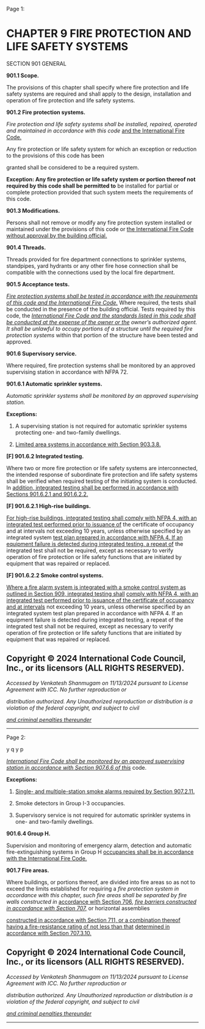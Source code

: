 Page 1:

# CHAPTER 9 FIRE PROTECTION AND LIFE SAFETY SYSTEMS

 SECTION 901
 GENERAL


**901.1 Scope.**


The provisions of this chapter shall specify where fire protection and life safety systems are required and shall apply to
the design, installation and operation of fire protection and life safety systems.

**901.2 Fire protection systems.**

_Fire protection and life safety systems shall be installed, repaired, operated and maintained in accordance with this code_
[and the International Fire Code.](http://codes.iccsafe.org/#IFC2021P1)

Any fire protection or life safety system for which an exception or reduction to the provisions of this code has been

granted shall be considered to be a required system.

**Exception: Any fire protection or life safety system or portion thereof not required by this code shall be permitted to**
be installed for partial or complete protection provided that such system meets the requirements of this code.


**901.3 Modifications.**


Persons shall not remove or modify any fire protection system installed or maintained under the provisions of this code or
[the International Fire Code without approval by the building official.](http://codes.iccsafe.org/#IFC2021P1)


**901.4 Threads.**


Threads provided for fire department connections to sprinkler systems, standpipes, yard hydrants or any other fire hose
connection shall be compatible with the connections used by the local fire department.


**901.5 Acceptance tests.**


_[Fire protection systems shall be tested in accordance with the requirements of this code and the International Fire Code.](http://codes.iccsafe.org/#IFC2021P1)_
Where required, the tests shall be conducted in the presence of the building official. Tests required by this code, the
_[International Fire Code and the standards listed in this code shall be conducted at the expense of the owner or the](http://codes.iccsafe.org/#IFC2021P1)_
_owner’s authorized agent. It shall be unlawful to occupy portions of a structure until the required fire protection systems_
within that portion of the structure have been tested and approved.

**901.6 Supervisory service.**

Where required, fire protection systems shall be monitored by an approved supervising station in accordance with NFPA
72.

**901.6.1 Automatic sprinkler systems.**

_Automatic sprinkler systems shall be monitored by an approved supervising station._

**Exceptions:**

1. A supervising station is not required for automatic sprinkler systems protecting one- and two-family dwellings.

2. [Limited area systems in accordance with Section 903.3.8.](http://codes.iccsafe.org/#VACC2021P1_Ch09_Sec903.3.8)

**[F] 901.6.2 Integrated testing.**

Where two or more fire protection or life safety systems are interconnected, the intended response of subordinate fire
protection and life safety systems shall be verified when required testing of the initiating system is conducted. In
[addition, integrated testing shall be performed in accordance with Sections 901.6.2.1 and 901.6.2.2.](http://codes.iccsafe.org/#VACC2021P1_Ch09_Sec901.6.2.1)

**[F] 901.6.2.1 High-rise buildings.**

[For high-rise buildings, integrated testing shall comply with NFPA 4, with an integrated test performed prior to issuance of](http://codes.iccsafe.org/#VACC2021P1_Ch35_PromNFPA_RefStd04_21)
the certificate of occupancy and at intervals not exceeding 10 years, unless otherwise specified by an integrated system
[test plan prepared in accordance with NFPA 4. If an equipment failure is detected during integrated testing, a repeat of](http://codes.iccsafe.org/#VACC2021P1_Ch35_PromNFPA_RefStd04_21)
the integrated test shall not be required, except as necessary to verify operation of fire protection or life safety functions
that are initiated by equipment that was repaired or replaced.



**[F] 901.6.2.2 Smoke control systems.**


[Where a fire alarm system is integrated with a smoke control system as outlined in Section 909, integrated testing shall](http://codes.iccsafe.org/#VACC2021P1_Ch09_Sec909)
[comply with NFPA 4, with an integrated test performed prior to issuance of the certificate of occupancy and at intervals](http://codes.iccsafe.org/#VACC2021P1_Ch35_PromNFPA_RefStd04_21)
not exceeding 10 years, unless otherwise specified by an integrated system test plan prepared in accordance with NFPA
4. If an equipment failure is detected during integrated testing, a repeat of the integrated test shall not be required,
except as necessary to verify operation of fire protection or life safety functions that are initiated by equipment that was
repaired or replaced.

## Copyright © 2024 International Code Council, Inc., or its licensors (ALL RIGHTS RESERVED).

_Accessed by Venkatesh Shanmugam on 11/13/2024 pursuant to License Agreement with ICC. No further reproduction or_

_distribution authorized. Any Unauthorized reproduction or distribution is a violation of the federal copyright, and subject to civil_

_[and criminal penalties thereunder](http://codes.iccsafe.org/content/VACC2021P1/chapter-9-fire-protection-and-life-safety-systems#VACC2021P1_Ch09_Sec901)_


-----



Page 2:

y q y p

_[International Fire Code shall be monitored by an approved supervising station in accordance with Section 907.6.6 of this](http://codes.iccsafe.org/#VACC2021P1_Ch09_Sec907.6.6)_
code.

**Exceptions:**

1. [Single- and multiple-station smoke alarms required by Section 907.2.11.](http://codes.iccsafe.org/#VACC2021P1_Ch09_Sec907.2.11)

2. Smoke detectors in Group I-3 occupancies.

3. Supervisory service is not required for automatic sprinkler systems in one- and two-family dwellings.

**901.6.4 Group H.**

Supervision and monitoring of emergency alarm, detection and automatic fire-extinguishing systems in Group H
[occupancies shall be in accordance with the International Fire Code.](http://codes.iccsafe.org/#IFC2021P1)


**901.7 Fire areas.**


Where buildings, or portions thereof, are divided into fire areas so as not to exceed the limits established for requiring a
_fire protection system in accordance with this chapter, such fire areas shall be separated by fire walls constructed in_
[accordance with Section 706,](http://codes.iccsafe.org/#VACC2021P1_Ch07_Sec706) _[fire barriers constructed in accordance with Section 707,](http://codes.iccsafe.org/#VACC2021P1_Ch07_Sec707)_ or horizontal assemblies

[constructed in accordance with Section 711, or a combination thereof having a fire-resistance rating of not less than that](http://codes.iccsafe.org/#VACC2021P1_Ch07_Sec711)
[determined in accordance with Section 707.3.10.](http://codes.iccsafe.org/#VACC2021P1_Ch07_Sec707.3.10)

## Copyright © 2024 International Code Council, Inc., or its licensors (ALL RIGHTS RESERVED).

_Accessed by Venkatesh Shanmugam on 11/13/2024 pursuant to License Agreement with ICC. No further reproduction or_

_distribution authorized. Any Unauthorized reproduction or distribution is a violation of the federal copyright, and subject to civil_

_[and criminal penalties thereunder](http://codes.iccsafe.org/content/VACC2021P1/chapter-9-fire-protection-and-life-safety-systems#VACC2021P1_Ch09_Sec901)_


-----



